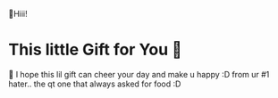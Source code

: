💐Hiii!
# This little Gift for You 🌸

🌼 I hope this lil gift can cheer your day and make u happy :D
from ur #1 hater.. the qt one that always asked for food :D 
